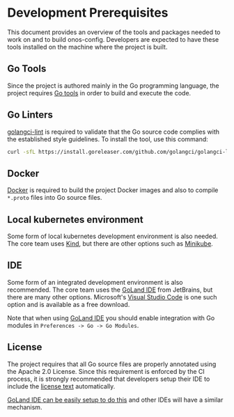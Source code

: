 # Development Prerequisites
This document provides an overview of the tools and packages needed to work on and to build onos-config.
Developers are expected to have these tools installed on the machine where the project is built.

## Go Tools
Since the project is authored mainly in the Go programming language, the project requires [Go tools] 
in order to build and execute the code.

## Go Linters
[golangci-lint] is required to validate that the Go source code complies with the established style 
guidelines. To install the tool, use this command:
```bash
curl -sfL https://install.goreleaser.com/github.com/golangci/golangci-lint.sh | sh -s -- -b $(go env GOPATH)/bin latest
```

## Docker
[Docker] is required to build the project Docker images and also to compile `*.proto` files into Go source files.

## Local kubernetes environment
Some form of local kubernetes development environment is also needed.
The core team uses [Kind], but there are other options such as [Minikube].

## IDE
Some form of an integrated development environment is also recommended.
The core team uses the [GoLand IDE] from JetBrains, but there are many other options. 
Microsoft's [Visual Studio Code] is one such option and is available as a free download.

Note that when using [GoLand IDE] you should enable integration with Go modules in `Preferences -> Go -> Go Modules`.

## License
The project requires that all Go source files are properly annotated using the Apache 2.0 License.
Since this requirement is enforced by the CI process, it is strongly recommended that developers
setup their IDE to include the [license text](../build/licensing/boilerplate.go.txt)
automatically.

[GoLand IDE can be easily setup to do this](license_goland.md) and other IDEs will have a similar mechanism.


[Go tools]: https://golang.org/doc/install
[golangci-lint]: https://github.com/golangci/golangci-lint
[Docker]: https://docs.docker.com/install/
[Kind]: https://github.com/kubernetes-sigs/kind
[Minikube]: https://kubernetes.io/docs/tasks/tools/install-minikube/

[GoLand IDE]: /https://www.jetbrains.com/go/
[Visual Studio Code]: /https://code.visualstudio.com
